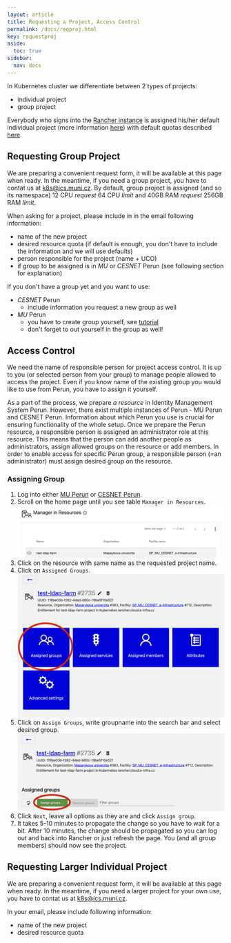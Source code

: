 ```yaml
---
layout: article
title: Requesting a Project, Access Control
permalink: /docs/reqproj.html
key: requestproj
aside:
  toc: true
sidebar:
  nav: docs
---
```


In Kubernetes cluster we differentiate between 2 types of projects:
- individual project
- group project

Everybody who signs into the [Rancher instance](rancher.cloud.e-infra.cz) is assigned his/her default individual project (more information [here](https://docs.cerit.io/docs/rancher.html)) with default quotas described [here](https://docs.cerit.io/docs/quotas.html). 

## Requesting Group Project
We are preparing a convenient request form, it will be available at this page when ready. In the meantime, if you need a group project, you have to contat us at  <a href="mailto:k8s@ics.muni.cz">k8s@ics.muni.cz</a>. By default, group project is assigned (and so its namespace) 12 CPU *request* 64 CPU *limit* and  40GB RAM *request* 256GB RAM *limit*. 

When asking for a project, please include in in the email following information:
- name of the new project
- desired resource quota (if default is enough, you don't have to include the information and we will use defaults)
- person responsible for the project (name + UCO)
- if group to be assigned is in *MU* or *CESNET* Perun (see following section for explanation)

If you don't have a group yet and you want to use:
- *CESNET* Perun
  - include information you request a new group as well
- *MU* Perun
  - you have to create group yourself, see [tutorial](https://it.muni.cz/sluzby/sprava-skupin-a-pristupu/navody/jak-vytvorit-skupiny)
  - don't forget to out yourself in the group as well!

## Access Control
We need the name of responsible person for project access control. It is up to you (or selected person from your group) to manage people allowed to access the project. Even if you know name of the existing group you would like to use from Perun, you have to assign it yourself.

As a part of the process, we prepare *a resource* in Identity Management System Perun. However, there exist multiple instances of Perun - MU Perun and CESNET Perun. Information about which Perun you use is crucial for ensuring functionality of the whole setup. Once we prepare the Perun resource, a responsible person is assigned an administrator role at this resource. This means that the person can add another people as administrators, assign allowed groups on the resource or add members. In order to enable access for specific Perun group, a responsible person (=an administrator) must assign desired group on the resource. 

### Assigning Group
1. Log into either [MU Perun](https://perun.aai.muni.cz) or [CESNET Perun](https://perun.aai.cesnet.cz).
2. Scroll on the home page until you see table `Manager in Resources`.
![manager](request-project-images/manager.png)
3. Click on the resource with same name as the requested project name.
4. Click on `Assigned Groups`.
![manager](request-project-images/assign_button.png)
5. Click on `Assign Groups`, write groupname into the search bar and select desired group.
![manager](request-project-images/assign_group.png)
6. Click `Next`, leave all options as they are and click `Assign group`. 
7. It takes 5-10 minutes to propagate the change so you have to wait for a bit. After 10 minutes, the change should be propagated so you can log out and back into Rancher or just refresh the page. You (and all group  members) should now see the project.

## Requesting Larger Individual Project
We are preparing a convenient request form, it will be available at this page when ready. In the meantime, if you need a larger project for your own use, you have to contat us at <a href="mailto:k8s@ics.muni.cz">k8s@ics.muni.cz</a>.

In your email, please include following information:
- name of the new project
- desired resource quota 
